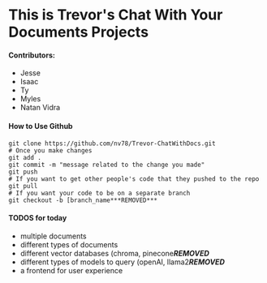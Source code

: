 
# This is Trevor's Chat With Your Documents Projects

#### Contributors:
- Jesse
- Isaac
- Ty
- Myles
- Natan Vidra

#### How to Use Github

```
git clone https://github.com/nv78/Trevor-ChatWithDocs.git
# Once you make changes
git add .
git commit -m "message related to the change you made"
git push
# If you want to get other people's code that they pushed to the repo
git pull
# If you want your code to be on a separate branch
git checkout -b [branch_name***REMOVED***

```

#### TODOS for today

- multiple documents
- different types of documents
- different vector databases (chroma, pinecone***REMOVED***
- different types of models to query (openAI, llama2***REMOVED***
- a frontend for user experience
